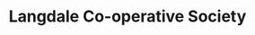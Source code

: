 ---
title: "Langdale Co-operative Society"
url: /chapel-stile/langdale-co-operative-society/
shop: Lebensmittel
---